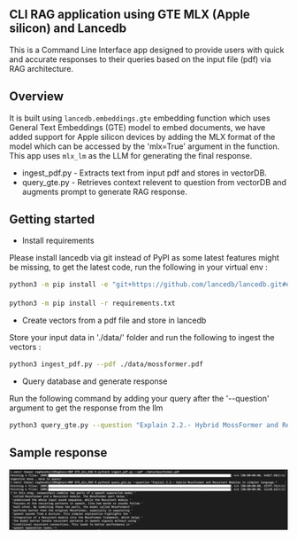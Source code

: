 
## CLI RAG application using GTE MLX (Apple silicon) and Lancedb
This is a Command Line Interface app designed to provide users with quick and accurate responses to their queries based on the input file (pdf) via RAG architecture.

## Overview
It is built using `lancedb.embeddings.gte` embedding function which uses General Text Embeddings (GTE) model to embed documents, we have added support for Apple silicon devices by adding the MLX format of the model which can be accessed by the 'mlx=True' argument in the function. This app uses `mlx_lm` as the LLM for generating the final response.

- ingest_pdf.py - Extracts text from input pdf and stores in vectorDB.
- query_gte.py - Retrieves context relevent to question from vectorDB and augments prompt to generate RAG response.


## Getting started

* Install requirements

Please install lancedb via git instead of PyPI as some latest features might be missing, to get the latest code, run the following in your virtual env :
```bash
python3 -m pip install -e "git+https://github.com/lancedb/lancedb.git#egg=lancedb&subdirectory=python" 

python3 -m pip install -r requirements.txt
```

* Create vectors from a pdf file and store in lancedb

Store your input data in './data/' folder and run the following to ingest the vectors :
```bash
python3 ingest_pdf.py --pdf ./data/mossformer.pdf
```

* Query database and generate response

Run the following command by adding your query after the '--question' argument to get the response from the llm
```bash
python3 query_gte.py --question "Explain 2.2.- Hybrid MossFormer and Recurrent Modules in simpler language."
```


## Sample response 

![image](../../assets/GTE.png)
